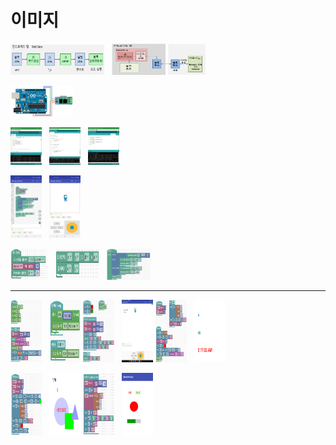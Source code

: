 # 이미지

<img src="AndroidBlocklyCodeProc.png" width="150" height="50"/> &nbsp; <img src="ArduBlockly_SysConfig.png" width="150" height="50"/>

<img src="ArduinoUNO-Bluetooth_Sch.png" width="100" height="50"/>

<img src="Arduino_SerialPort.png" width="50" height="60"/> &nbsp; <img src="Arduino_Serial.png" width="50" height="60"/>
 &nbsp; <img src="Arduino_Board.png" width="50" height="60"/>

<img src="ArduBlockly_block_code.jpg" width="50" height="100"/> &nbsp; <img src="ArduinoBlockly_run_st.jpg" width="50" height="100"/>

<img src="blockly_exam_init.jpg" width="60" height="50"/> &nbsp; <img src="blockly_exam_joystick.jpg" width="70" height="50"/>
 &nbsp; <img src="blockly_exam_loop.jpg" width="70" height="50"/>

---

<img src="i2c_pwm_char.png" width="50" height="100"/> &nbsp; <img src="i2c_read_reg.png" width="50" height="100"/>
<img src="joystick_char_pos.png" width="50" height="100"/> &nbsp; <img src="joystick_char_pos_result.jpg" width="50" height="100"/>
<img src="charbox_color_time.png" width="50" height="100"/> &nbsp; <img src="charbox_color_time_result.png" width="50" height="100"/>

<img src="shape_attri_set.png" width="50" height="100"/> &nbsp; <img src="shape_attri_set_run.png" width="50" height="100"/>
<img src="statebar_shape_joystick.png" width="50" height="100"/> &nbsp; <img src="statebar_shape_joystick_run.png" width="50" height="100"/>



